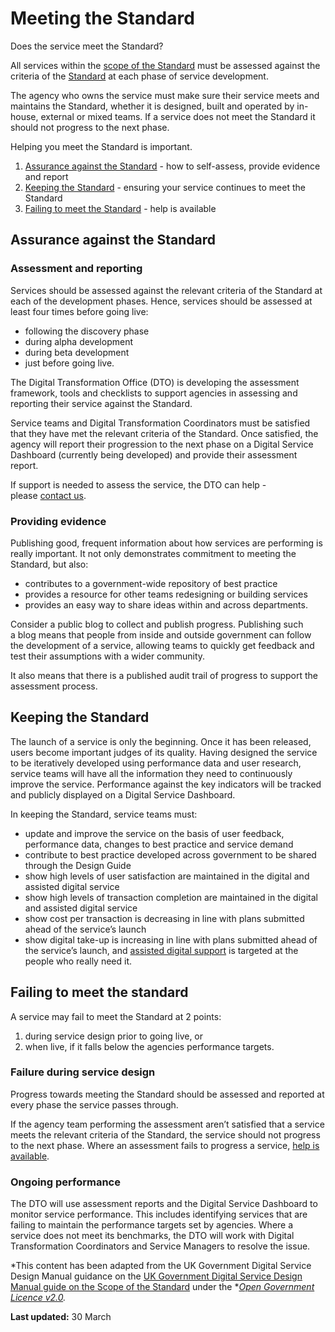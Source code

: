 Meeting the Standard 
====================

Does the service meet the Standard?

All services within the [scope of the
Standard](/standard/scope-digital-service-standard) must be assessed
against the criteria of the [Standard](/standard) at each phase of
service development.

The agency who owns the service must make sure their service meets and
maintains the Standard, whether it is designed, built and operated by
in-house, external or mixed teams. If a service does not meet the
Standard it should not progress to the next phase.

Helping you meet the Standard is important.

1.  [Assurance against the Standard](#assurance) - how to self-assess,
    provide evidence and report
2.  [Keeping the Standard](#keeping) - ensuring your service continues
    to meet the Standard
3.  [Failing to meet the Standard](#failing) - help is available 

Assurance against the Standard 
------------------------------

### Assessment and reporting

Services should be assessed against the relevant criteria of the
Standard at each of the development phases. Hence, services should be
assessed at least four times before going live:

-   following the discovery phase
-   during alpha development
-   during beta development
-   just before going live.

The Digital Transformation Office (DTO) is developing the assessment
framework, tools and checklists to support agencies in assessing and
reporting their service against the Standard.

Service teams and Digital Transformation Coordinators must be satisfied
that they have met the relevant criteria of the Standard. Once
satisfied, the agency will report their progression to the next phase on
a Digital Service Dashboard (currently being developed) and provide
their assessment report.  

If support is needed to assess the service, the DTO can help -
please [contact us](/contact-us).

### Providing evidence 

Publishing good, frequent information about how services are performing
is really important. It not only demonstrates commitment to meeting the
Standard, but also:

-   contributes to a government-wide repository of best practice
-   provides a resource for other teams redesigning or building services
-   provides an easy way to share ideas within and across departments.

Consider a public blog to collect and publish progress. Publishing such
a blog means that people from inside and outside government can follow
the development of a service, allowing teams to quickly get feedback and
test their assumptions with a wider community.

It also means that there is a published audit trail of progress to
support the assessment process.

Keeping the Standard 
--------------------

The launch of a service is only the beginning. Once it has been
released, users become important judges of its quality. Having designed
the service to be iteratively developed using performance data and user
research, service teams will have all the information they need to
continuously improve the service. Performance against the key indicators
will be tracked and publicly displayed on a Digital Service Dashboard.

In keeping the Standard, service teams must:

-   update and improve the service on the basis of user feedback,
    performance data, changes to best practice and service demand
-   contribute to best practice developed across government to be shared
    through the Design Guide
-   show high levels of user satisfaction are maintained in the digital
    and assisted digital service
-   show high levels of transaction completion are maintained in the
    digital and assisted digital service
-   show cost per transaction is decreasing in line with plans submitted
    ahead of the service’s launch
-   show digital take-up is increasing in line with plans submitted
    ahead of the service’s launch, and [assisted digital
    support](/design-guides/guide/assisted-digital) is targeted at the
    people who really need it.

Failing to meet the standard 
----------------------------

A service may fail to meet the Standard at 2 points:

1.  during service design prior to going live, or
2.  when live, if it falls below the agencies performance targets.

### Failure during service design 

Progress towards meeting the Standard should be assessed and reported at
every phase the service passes through.

If the agency team performing the assessment aren’t satisfied that a
service meets the relevant criteria of the Standard, the service should
not progress to the next phase. Where an assessment fails to progress a
service, [help is available](/contact-us).

### Ongoing performance 

The DTO will use assessment reports and the Digital Service Dashboard to
monitor service performance. This includes identifying services that are
failing to maintain the performance targets set by agencies. Where a
service does not meet its benchmarks, the DTO will work with Digital
Transformation Coordinators and Service Managers to resolve the issue.

*This content has been adapted from the UK Government Digital Service
Design Manual guidance on the [UK Government Digital Service Design
Manual guide on the Scope of the
Standard](https://www.gov.uk/service-manual/digital-by-default/scope-of-the-standard.html) under
the **[Open Government Licence
v2.0](https://www.nationalarchives.gov.uk/doc/open-government-licence/version/2/).*

**Last updated:** 30 March 
